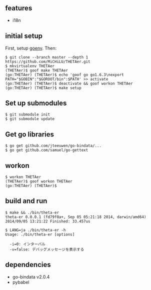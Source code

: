 features
--------

* i18n

initial setup
-------------

First, setup [goenv](https://bitbucket.org/ymotongpoo/goenv). Then:

    $ git clone --branch master --depth 1 https://github.com/MiCHiLU/THETAer.git
    $ mkvirtualenv THETAer
    (THETAer)$ goof make THETAer
    (go:THETAer) (THETAer)$ echo 'goof go go1.6.3\nexport PATH="$GOBIN":"$GOROOT/bin":$PATH' >> activate
    (go:THETAer) (THETAer)$ deactivate && goof workon THETAer
    (go:THETAer) (THETAer)$ make setup

## Set up submodules

    $ git submodule init
    $ git submodule update

## Get go libraries

    $ go get github.com/jteeuwen/go-bindata/...
    $ go get github.com/samuel/go-gettext

workon
------

    $ workon THETAer
    (THETAer)$ goof workon THETAer
    (go:THETAer) (THETAer)$

build and run
-------------

    $ make && ./bin/theta-er
    theta-er 0.0.0.1 (fd79f0a+, Sep 05 05:21:18 2014, darwin/amd64)
    2014/09/05 13:21:22 Finished: 33.457us

    $ LANG=ja ./bin/theta-er -h
    Usage: ./bin/theta-er [options]

      -i=0: インターバル
      -v=false: デバッグメッセージを表示する

dependencies
------------

* go-bindata v2.0.4
* pybabel
